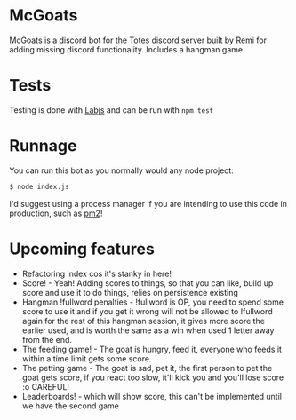 # McGoats

McGoats is a discord bot for the Totes discord server built by [Remi](https://www.twitter.com/ctrlaltcookie) for adding missing discord functionality. Includes a hangman game.

# Tests

Testing is done with [Labjs](https://github.com/hapijs/lab) and can be run with `npm test`

# Runnage

You can run this bot as you normally would any node project:

```bash
$ node index.js
```

I'd suggest using a process manager if you are intending to use this code in production, such as [pm2](https://www.npmjs.com/package/pm2)!

# Upcoming features
* Refactoring index cos it's stanky in here!
* Score! - Yeah! Adding scores to things, so that you can like, build up score and use it to do things, relies on persistence existing
* Hangman !fullword penalties - !fullword is OP, you need to spend some score to use it and if you get it wrong will not be allowed to !fullword again for the rest of this hangman session, it gives more score the earlier used, and is worth the same as a win when used 1 letter away from the end.
* The feeding game! - The goat is hungry, feed it, everyone who feeds it within a time limit gets some score.
* The petting game - The goat is sad, pet it, the first person to pet the goat gets score, if you react too slow, it'll kick you and you'll lose score :o CAREFUL!
* Leaderboards! - which will show score, this can't be implemented until we have the second game
